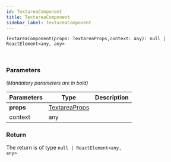 ```yaml
---
id: TextareaComponent
title: TextareaComponent
sidebar_label: TextareaComponent
---
```


```tsx
TextareaComponent(props: TextareaProps,context: any): null | ReactElement<any, any>
```
<br/>



### Parameters

<font size="2"><i>(Mandatory parameters are in bold)</i></font>

| Parameters | Type | Description |
| --------- | ---- | ----------- |
| **props** | [TextareaProps](/api2/types/TextareaProps.md) |  |
| context | any |  |


### Return



The return is of type <code>null | ReactElement<any, any\></code>